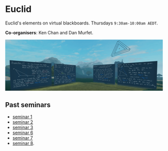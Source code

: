 # Euclid

Euclid's elements on virtual blackboards. Thursdays `9:30am-10:00am AEDT`.

**Co-organisers**: Ken Chan and Dan Murfet.

![banner](seminar-euclid-min.png)

## Past seminars

* [seminar 1](https://youtu.be/9U73KputtOU)
* [seminar 2](https://youtu.be/VO6QPT8Ubcc)
* [seminar 3](https://youtu.be/4yLm7Wcj6zg)
* [seminar 6](https://youtu.be/8P5Q-YdPBB0)
* [seminar 7](https://youtu.be/J3NUps3RjWU)
* [seminar 8](https://youtu.be/YGeSrBkxIoc).
